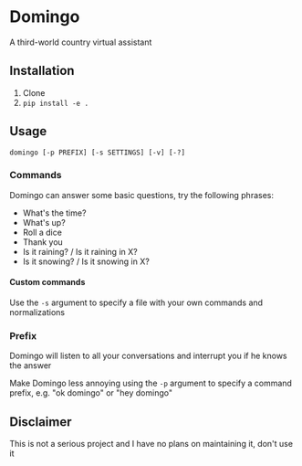 # Domingo

A third-world country virtual assistant


## Installation

1. Clone
2. `pip install -e .`


## Usage

    domingo [-p PREFIX] [-s SETTINGS] [-v] [-?]


### Commands

Domingo can answer some basic questions, try the following phrases:

- What's the time?
- What's up?
- Roll a dice
- Thank you
- Is it raining? / Is it raining in X?
- Is it snowing? / Is it snowing in X?


#### Custom commands

Use the `-s` argument to specify a file with your own commands and normalizations


### Prefix

Domingo will listen to all your conversations and interrupt you if he knows the answer

Make Domingo less annoying using the `-p` argument to specify a command prefix, e.g. "ok domingo"
or "hey domingo"


## Disclaimer

This is not a serious project and I have no plans on maintaining it, don't use it